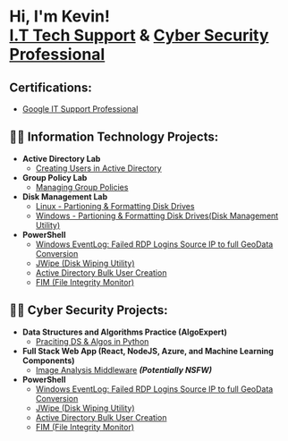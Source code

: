 <h1>Hi, I'm Kevin! <br/> <a href="https://github.com/kevinstewart1/Google-IT-Support-Professional">I.T Tech Support</a> & <a href="https://www.linkedin.com/in/kevinstewartit">Cyber Security Professional</a></h1>

<h2> Certifications:</h2> 

  - [Google IT Support Professional](https://github.com/kevinstewart1/ProfessionalCerts)

<h2>👨‍💻 Information Technology Projects:</h2>

- <b> Active Directory Lab</b>
  - [Creating Users in Active Directory](https://github.com/kevinstewart1/new_user_ad#readme) <b><i></b></i>
- <b> Group Policy Lab</b>
  - [Managing Group Policies](https://github.com/kevinstewart1/Linux-Disk-Management-Lab)
- <b>Disk Management Lab</b>
  - [Linux - Partioning & Formatting Disk Drives](https://github.com/kevinstewart1/Linux-Disk-Management-Lab)
  - [Windows - Partioning & Formatting Disk Drives(Disk Management Utility)](https://github.com/kevinstewart1/Windows-Disk-Management-Lab)
- <b>PowerShell</b>
  - [Windows EventLog: Failed RDP Logins Source IP to full GeoData Conversion](https://github.com/)
  - [JWipe (Disk Wiping Utility)](https://github.com/)
  - [Active Directory Bulk User Creation](https://github.com/)
  - [FIM (File Integrity Monitor)](https://github.com/)

 <h2>👨‍💻 Cyber Security Projects:</h2>

- <b>Data Structures and Algorithms Practice (AlgoExpert)</b>
  - [Praciting DS & Algos in Python](https://github.com/)
- <b>Full Stack Web App (React, NodeJS, Azure, and Machine Learning Components)</b>
  - [Image Analysis Middleware](https://github.com/) <b><i>(Potentially NSFW)</b></i>
- <b>PowerShell</b>
  - [Windows EventLog: Failed RDP Logins Source IP to full GeoData Conversion](https://github.com/)
  - [JWipe (Disk Wiping Utility)](https://github.com/)
  - [Active Directory Bulk User Creation](https://github.com/)
  - [FIM (File Integrity Monitor)](https://github.com/) 

<!--
**kevinstewart1/kevinstewart1** is a ✨ _special_ ✨ repository because its `README.md` (this file) appears on your GitHub profile.

Here are some ideas to get you started:

- 🔭 I’m currently working on ...
- 🌱 I’m currently learning ...
- 👯 I’m looking to collaborate on ...
- 🤔 I’m looking for help with ...
- 💬 Ask me about ...
- 📫 How to reach me: ...
- 😄 Pronouns: ...
- ⚡ Fun fact: ...
-->
